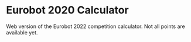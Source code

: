 # Eurobot 2020 Calculator
Web version of the Eurobot 2022 competition calculator. Not all points are available yet.